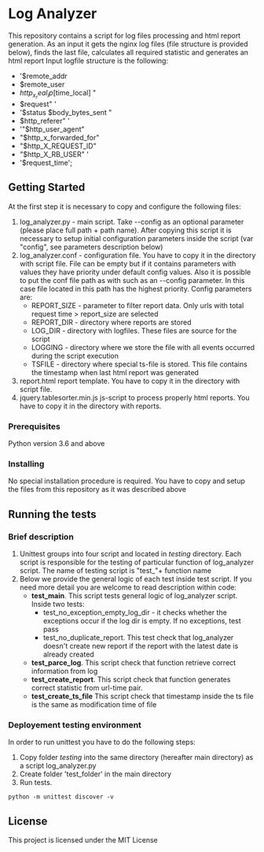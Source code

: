 # Log Analyzer

This repository contains a script for log files processing and html report generation.
As an input it gets the nginx log files (file structure is provided below), finds the last file,
calculates all required statistic and generates an html report
Input logfile structure is the following:
* '$remote_addr 
* $remote_user 
* $http_x_real_ip [$time_local] "
* $request" '
* '$status $body_bytes_sent "
* $http_referer" '
* '"$http_user_agent" 
* "$http_x_forwarded_for" 
* "$http_X_REQUEST_ID" 
* "$http_X_RB_USER" '
* '$request_time';

## Getting Started

At the first step it is necessary to copy and configure the following files:
1. log_analyzer.py - main script. Take --config as an optional parameter (please place full path + path name).
After copying this script it is necessary to setup initial configuration parameters inside the script (var "config", see parameters description below)
2. log_analyzer.conf - configuration file. You have to copy it in the directory with script file. File can be empty but
if it contains parameters with values they have priority under default config values. Also it is possible to put the conf file path as
with such as an --config parameter. In this case file located in this path has the highest priority. Config parameters are:
    * REPORT_SIZE - parameter to filter report data. Only urls with total request time > report_size are selected
    * REPORT_DIR - directory where reports are stored
    * LOG_DIR - directory with logfiles. These files are source for the script
    * LOGGING - directory where we store the file with all events occurred during the script execution
    * TSFILE - directory where special ts-file is stored. This file contains the timestamp when last html report was generated
3. report.html report template. You have to copy it in the directory with script file.
4. jquery.tablesorter.min.js js-script to process properly html reports. You have to copy it in the directory with reports.


### Prerequisites

Python version 3.6 and above

### Installing

No special installation procedure is required. You have to copy and setup the files from this repository as it was described above

## Running the tests

### Brief description

1. Unittest groups into four script and located in _testing_ directory. Each script is responsible for the testing of particular function of log_analyzer script. The name of testing script is "test_"+ function name
2. Below we provide the general logic of each test inside test script. If you need more detail you are welcome to read description within code:
    * **test_main**. This script tests general logic of log_analyzer script. Inside two tests:
        * test_no_exception_empty_log_dir - it checks whether the exceptions occur if the log dir is empty. If no exceptions, test pass
        * test_no_duplicate_report. This test check that log_analyzer doesn't create new report if the report with the latest date is already created
    * **test_parce_log**. This script check that function retrieve correct information from log
    * **test_create_report**. This script check that function generates correct statistic from url-time pair.
    * **test_create_ts_file** This script check that timestamp inside the ts file is the same as modification time of file

### Deployement testing environment
In order to run unittest you have to do the following steps:
1. Copy folder _testing_ into the same directory (hereafter main directory) as a script log_analyzer.py
2. Create folder 'test_folder' in the main directory
3. Run tests.

```
python -m unittest discover -v
```


## License

This project is licensed under the MIT License
